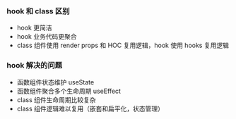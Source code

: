 ### hook 和 class 区别

- hook 更简洁
- hook 业务代码更聚合
- class 组件使用 render props 和 HOC 复用逻辑，hook 使用 hooks 复用逻辑

### hook 解决的问题

- 函数组件状态维护 useState
- 函数组件聚合多个生命周期 useEffect
- class 组件生命周期比较复杂
- class 组件逻辑难以复用（嵌套和扁平化，状态管理）
